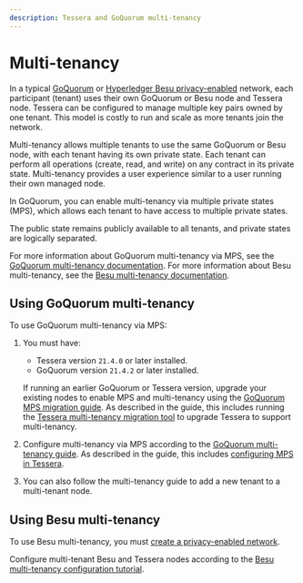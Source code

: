 ```yaml
---
description: Tessera and GoQuorum multi-tenancy
---
```


# Multi-tenancy

In a typical [GoQuorum](https://consensys.net/docs/goquorum/en/stable/) or
[Hyperledger Besu privacy-enabled](https://besu.hyperledger.org/en/stable/Concepts/Privacy/Privacy-Overview/) network,
each participant (tenant) uses their own GoQuorum or Besu node and Tessera node.
Tessera can be configured to manage multiple key pairs owned by one tenant.
This model is costly to run and scale as more tenants join the network.

Multi-tenancy allows multiple tenants to use the same GoQuorum or Besu node, with each tenant having its own private state.
Each tenant can perform all operations (create, read, and write) on any contract in its private state.
Multi-tenancy provides a user experience similar to a user running their own managed node.

In GoQuorum, you can enable multi-tenancy via multiple private states (MPS), which allows each tenant to have access to
multiple private states.

The public state remains publicly available to all tenants, and private states are logically separated.

For more information about GoQuorum multi-tenancy via MPS, see the [GoQuorum multi-tenancy documentation](https://consensys.net/docs/goquorum/en/stable/concepts/multi-tenancy/).
For more information about Besu multi-tenancy, see the [Besu multi-tenancy documentation](https://besu.hyperledger.org/en/stable/Concepts/Privacy/Multi-Tenancy/).

## Using GoQuorum multi-tenancy

To use GoQuorum multi-tenancy via MPS:

1. You must have:

    - Tessera version `21.4.0` or later installed.
    - GoQuorum version `21.4.2` or later installed.

    If running an earlier GoQuorum or Tessera version, upgrade your existing nodes to enable MPS and multi-tenancy using
    the [GoQuorum MPS migration guide](https://consensys.net/docs/goquorum/en/stable/configure-and-manage/manage/multi-tenancy/migration/).
    As described in the guide, this includes running the [Tessera multi-tenancy migration tool](../HowTo/Migrate/Migration-Multitenancy.md)
    to upgrade Tessera to support multi-tenancy.

2. Configure multi-tenancy via MPS according to the [GoQuorum multi-tenancy guide](https://consensys.net/docs/goquorum/en/stable/configure-and-manage/manage/multi-tenancy/multi-tenancy/).
   As described in the guide, this includes [configuring MPS in Tessera](../HowTo/Configure/Multiple-private-state.md).

3. You can also follow the multi-tenancy guide to add a new tenant to a multi-tenant node.

## Using Besu multi-tenancy

To use Besu multi-tenancy, you must [create a privacy-enabled network](https://besu.hyperledger.org/en/stable/Tutorials/Privacy/Configuring-Privacy/).

Configure multi-tenant Besu and Tessera nodes according to the [Besu multi-tenancy configuration tutorial](https://besu.hyperledger.org/en/stable/Tutorials/Privacy/Configuring-Multi-Tenancy/).
